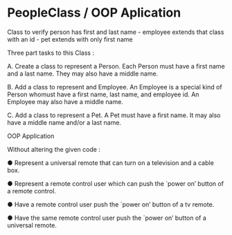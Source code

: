 # PeopleClass / OOP Aplication
Class to verify person has first and last name - employee extends that class with an id - pet extends with only first name

Three part tasks to this Class : 

A. Create a class to represent a Person. Each Person must have a first name and a last name. They may also have a middle name.

B. Add a class to represent and Employee. An Employee is a special kind of Person whomust have a first name, last name, and employee id. An Employee may also have a middle name.

C. Add a class to represent a Pet. A Pet must have a first name. It may also have a middle name and/or a last name.


OOP Application

Without altering the given code :

● Represent a universal remote that can turn on a television and a cable box.

● Represent a remote control user which can push the `power on’ button of a remote control.

● Have a remote control user push the `power on’ button of a tv remote.

● Have the same remote control user push the `power on’ button of a universal remote.


